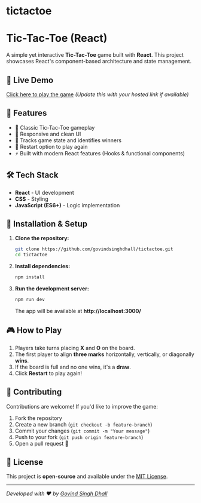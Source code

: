 # tictactoe

# Tic-Tac-Toe (React)

A simple yet interactive **Tic-Tac-Toe** game built with **React**. This project showcases React's component-based architecture and state management.

## 🚀 Live Demo
[Click here to play the game](#) *(Update this with your hosted link if available)*

## 📌 Features
- 🎯 Classic Tic-Tac-Toe gameplay
- 🎨 Responsive and clean UI
- 🔄 Tracks game state and identifies winners
- 🔁 Restart option to play again
- ⚡ Built with modern React features (Hooks & functional components)

## 🛠️ Tech Stack
- **React** - UI development
- **CSS** - Styling
- **JavaScript (ES6+)** - Logic implementation

## 📂 Installation & Setup

1. **Clone the repository:**
   ```bash
   git clone https://github.com/govindsinghdhall/tictactoe.git
   cd tictactoe
   ```

2. **Install dependencies:**
   ```bash
   npm install
   ```

3. **Run the development server:**
   ```bash
   npm run dev
   ```
   The app will be available at **http://localhost:3000/**

## 🎮 How to Play
1. Players take turns placing **X** and **O** on the board.
2. The first player to align **three marks** horizontally, vertically, or diagonally **wins**.
3. If the board is full and no one wins, it's a **draw**.
4. Click **Restart** to play again!

## 🤝 Contributing
Contributions are welcome! If you'd like to improve the game:
1. Fork the repository
2. Create a new branch (`git checkout -b feature-branch`)
3. Commit your changes (`git commit -m "Your message"`)
4. Push to your fork (`git push origin feature-branch`)
5. Open a pull request 🚀

## 📝 License
This project is **open-source** and available under the [MIT License](LICENSE).

---
_Developed with ❤️ by [Govind Singh Dhall](https://github.com/govindsinghdhall)_

